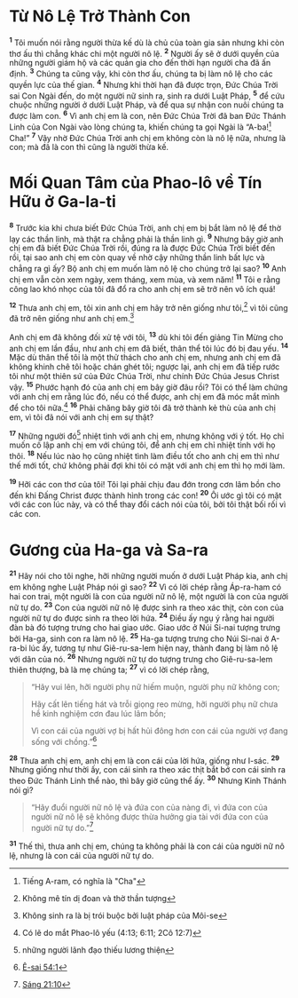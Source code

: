 # Từ Nô Lệ Trở Thành Con
<sup><b>1</b></sup> Tôi muốn nói rằng người thừa kế dù là chủ của toàn gia sản nhưng khi còn thơ ấu thì chẳng khác chi một người nô lệ. <sup><b>2</b></sup> Người ấy sẽ ở dưới quyền của những người giám hộ và các quản gia cho đến thời hạn người cha đã ấn định. <sup><b>3</b></sup> Chúng ta cũng vậy, khi còn thơ ấu, chúng ta bị làm nô lệ cho các quyền lực của thế gian. <sup><b>4</b></sup> Nhưng khi thời hạn đã được trọn, Ðức Chúa Trời sai Con Ngài đến, do một người nữ sinh ra, sinh ra dưới Luật Pháp, <sup><b>5</b></sup> để cứu chuộc những người ở dưới Luật Pháp, và để qua sự nhận con nuôi chúng ta được làm con. <sup><b>6</b></sup> Vì anh chị em là con, nên Ðức Chúa Trời đã ban Ðức Thánh Linh của Con Ngài vào lòng chúng ta, khiến chúng ta gọi Ngài là “A-ba![^1-fd719eda-b0f0-4f93-bfca-ce191827aae7] Cha!” <sup><b>7</b></sup> Vậy nhờ Ðức Chúa Trời anh chị em không còn là nô lệ nữa, nhưng là con; mà đã là con thì cũng là người thừa kế.


# Mối Quan Tâm của Phao-lô về Tín Hữu ở Ga-la-ti
<sup><b>8</b></sup> Trước kia khi chưa biết Ðức Chúa Trời, anh chị em bị bắt làm nô lệ để thờ lạy các thần linh, mà thật ra chẳng phải là thần linh gì. <sup><b>9</b></sup> Nhưng bây giờ anh chị em đã biết Ðức Chúa Trời rồi, đúng ra là được Ðức Chúa Trời biết đến rồi, tại sao anh chị em còn quay về nhờ cậy những thần linh bất lực và chẳng ra gì ấy? Bộ anh chị em muốn làm nô lệ cho chúng trở lại sao? <sup><b>10</b></sup> Anh chị em vẫn còn xem ngày, xem tháng, xem mùa, và xem năm! <sup><b>11</b></sup> Tôi e rằng công lao khó nhọc của tôi đã đổ ra cho anh chị em sẽ trở nên vô ích quá!

<sup><b>12</b></sup> Thưa anh chị em, tôi xin anh chị em hãy trở nên giống như tôi,[^2-fd719eda-b0f0-4f93-bfca-ce191827aae7] vì tôi cũng đã trở nên giống như anh chị em.[^3-fd719eda-b0f0-4f93-bfca-ce191827aae7]

Anh chị em đã không đối xử tệ với tôi, <sup><b>13</b></sup> dù khi tôi đến giảng Tin Mừng cho anh chị em lần đầu, như anh chị em đã biết, thân thể tôi lúc đó bị đau yếu. <sup><b>14</b></sup> Mặc dù thân thể tôi là một thử thách cho anh chị em, nhưng anh chị em đã không khinh chê tôi hoặc chán ghét tôi; ngược lại, anh chị em đã tiếp rước tôi như một thiên sứ của Ðức Chúa Trời, như chính Ðức Chúa Jesus Christ vậy. <sup><b>15</b></sup> Phước hạnh đó của anh chị em bây giờ đâu rồi? Tôi có thể làm chứng với anh chị em rằng lúc đó, nếu có thể được, anh chị em đã móc mắt mình để cho tôi nữa.[^4-fd719eda-b0f0-4f93-bfca-ce191827aae7] <sup><b>16</b></sup> Phải chăng bây giờ tôi đã trở thành kẻ thù của anh chị em, vì tôi đã nói với anh chị em sự thật?

<sup><b>17</b></sup> Những người đó[^5-fd719eda-b0f0-4f93-bfca-ce191827aae7] nhiệt tình với anh chị em, nhưng không với ý tốt. Họ chỉ muốn cô lập anh chị em với chúng tôi, để anh chị em chỉ nhiệt tình với họ thôi. <sup><b>18</b></sup> Nếu lúc nào họ cũng nhiệt tình làm điều tốt cho anh chị em thì như thế mới tốt, chứ không phải đợi khi tôi có mặt với anh chị em thì họ mới làm.

<sup><b>19</b></sup> Hỡi các con thơ của tôi! Tôi lại phải chịu đau đớn trong cơn lâm bồn cho đến khi Ðấng Christ được thành hình trong các con! <sup><b>20</b></sup> Ôi ước gì tôi có mặt với các con lúc này, và có thể thay đổi cách nói của tôi, bởi tôi thật bối rối vì các con.


# Gương của Ha-ga và Sa-ra
<sup><b>21</b></sup> Hãy nói cho tôi nghe, hỡi những người muốn ở dưới Luật Pháp kia, anh chị em không nghe Luật Pháp nói gì sao? <sup><b>22</b></sup> Vì có lời chép rằng Áp-ra-ham có hai con trai, một người là con của người nữ nô lệ, một người là con của người nữ tự do. <sup><b>23</b></sup> Con của người nữ nô lệ được sinh ra theo xác thịt, còn con của người nữ tự do được sinh ra theo lời hứa. <sup><b>24</b></sup> Ðiều ấy ngụ ý rằng hai người đàn bà đó tượng trưng cho hai giao ước. Giao ước ở Núi Si-nai tượng trưng bởi Ha-ga, sinh con ra làm nô lệ. <sup><b>25</b></sup> Ha-ga tượng trưng cho Núi Si-nai ở A-ra-bi lúc ấy, tương tự như Giê-ru-sa-lem hiện nay, thành đang bị làm nô lệ với dân của nó. <sup><b>26</b></sup> Nhưng người nữ tự do tượng trưng cho Giê-ru-sa-lem thiên thượng, bà là mẹ chúng ta; <sup><b>27</b></sup> vì có lời chép rằng,


> “Hãy vui lên, hỡi người phụ nữ hiếm muộn, người phụ nữ không con;
> 
> Hãy cất lên tiếng hát và trỗi giọng reo mừng, hỡi người phụ nữ chưa hề kinh nghiệm cơn đau lúc lâm bồn;
> 
> Vì con cái của người vợ bị hất hủi đông hơn con cái của người vợ đang sống với chồng.”[^1@-fd719eda-b0f0-4f93-bfca-ce191827aae7]
>

<sup><b>28</b></sup> Thưa anh chị em, anh chị em là con cái của lời hứa, giống như I-sác. <sup><b>29</b></sup> Nhưng giống như thời ấy, con cái sinh ra theo xác thịt bắt bớ con cái sinh ra theo Ðức Thánh Linh thể nào, thì bây giờ cũng thể ấy. <sup><b>30</b></sup> Nhưng Kinh Thánh nói gì?


> “Hãy đuổi người nữ nô lệ và đứa con của nàng đi, vì đứa con của người nữ nô lệ sẽ không được thừa hưởng gia tài với đứa con của người nữ tự do.”[^2@-fd719eda-b0f0-4f93-bfca-ce191827aae7]
>

<sup><b>31</b></sup> Thế thì, thưa anh chị em, chúng ta không phải là con cái của người nữ nô lệ, nhưng là con cái của người nữ tự do.

[^1-fd719eda-b0f0-4f93-bfca-ce191827aae7]: Tiếng A-ram, có nghĩa là "Cha"
[^2-fd719eda-b0f0-4f93-bfca-ce191827aae7]: Không mê tín dị đoan và thờ thần tượng
[^3-fd719eda-b0f0-4f93-bfca-ce191827aae7]: Không sinh ra là bị trói buộc bởi luật pháp của Môi-se
[^4-fd719eda-b0f0-4f93-bfca-ce191827aae7]: Có lẽ do mắt Phao-lô yếu (4:13; 6:11; 2Cô 12:7)
[^5-fd719eda-b0f0-4f93-bfca-ce191827aae7]: những người lãnh đạo thiếu lương thiện
[^1@-fd719eda-b0f0-4f93-bfca-ce191827aae7]: [Ê-sai 54:1](/passage/?search=Isa.54.1\&version=BD2011)
[^2@-fd719eda-b0f0-4f93-bfca-ce191827aae7]: [Sáng 21:10](/passage/?search=Gen.21.10\&version=BD2011)